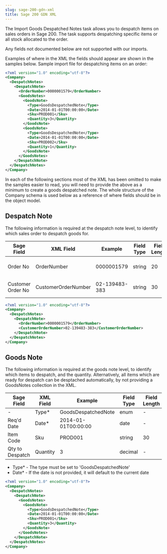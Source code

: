 ```yaml
---
slug: sage-200-gdn-xml
title: Sage 200 GDN XML
---
```

The Import Goods Despatched Notes task allows you to despatch items on sales orders in Sage 200. The task supports despatching specific items or all stock allocated to the order.  

Any fields not documented below are not supported with our imports.  

Examples of where in the XML the fields should appear are shown in the samples below. Sample import file for despatching items on an order:

```xml
<?xml version="1.0" encoding="utf-8"?>
<Company>
  <DespatchNotes>
    <DespatchNote>
      <OrderNumber>0000001579</OrderNumber>
      <GoodsNotes>
        <GoodsNote>
          <Type>GoodsDespatchedNote</Type>
          <Date>2014-01-01T00:00:00</Date>
          <Sku>PROD001</Sku>
          <Quantity>3</Quantity>
        </GoodsNote>
        <GoodsNote>
          <Type>GoodsDespatchedNote</Type>
          <Date>2014-01-01T00:00:00</Date>
          <Sku>PROD002</Sku>
          <Quantity>1</Quantity>
        </GoodsNote>
      </GoodsNotes>
    </DespatchNote>
  </DespatchNotes>
</Company>
```

In each of the following sections most of the XML has been omitted to make the samples easier to read, you will need to provide the above as a minimum to create a goods despatched note. The whole structure of the Company schema is used below as a reference of where fields should be in the object model.  

## Despatch Note  
The following information is required at the despatch note level, to identify which sales order to despatch goods for.

| Sage Field | XML Field | Example | Field Type | Field Length | Input |
| --- | --- | --- | --- | --- | --- |
| Order No | OrderNumber | 0000001579 | string | 20 | Required, if a CustomerOrderNumber has not been provided |
| Customer Order No | CustomerOrderNumber | 02-139483-383 | string | 30 | Required, if an OrderNumber has not been provided |

```xml
<?xml version="1.0" encoding="utf-8"?>
<Company>
  <DespatchNotes>
    <DespatchNote>
      <OrderNumber>0000001579</OrderNumber>
      <CustomerOrderNumber>02-139483-383</CustomerOrderNumber>
    </DespatchNote>
  </DespatchNotes>
</Company>
```

## Goods Note  
The following information is required at the goods note level, to identify which items to despatch, and the quantity. Alternatively, all items which are ready for despatch can be desptached automatically, by not providing a GoodsNotes collection in the XML.

| Sage Field | XML Field | Example | Field Type | Field Length | Input |
| --- | --- | --- | --- | --- | --- |
| - | Type* | GoodsDespatchedNote | enum | - | Required |
| Req'd Date | Date* | 2014-01-01T00:00:00 | date | - | Optional |
| Item Code | Sku | PROD001 | string | 30 | Required |
| Qty to Despatch | Quantity | 3 | decimal | - | Required |

*   Type* - The type must be set to 'GoodsDespatchedNote'
*   Date* - If the date is not provided, it will default to the current date

```xml
<?xml version="1.0" encoding="utf-8"?>
<Company>
  <DespatchNotes>
    <DespatchNote>
      <GoodsNotes>
        <GoodsNote>
          <Type>GoodsDespatchedNote</Type>
          <Date>2014-01-01T00:00:00</Date>
          <Sku>PROD001</Sku>
          <Quantity>3</Quantity>
        </GoodsNote>
      </GoodsNotes>
    </DespatchNote>
  </DespatchNotes>
</Company>
```